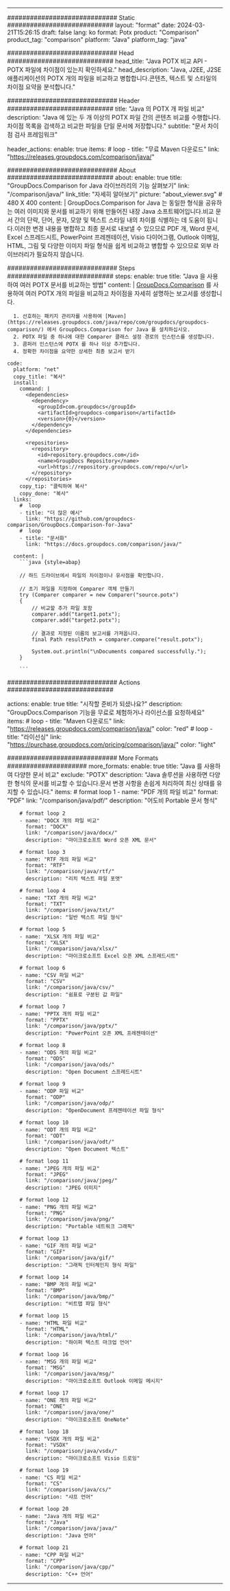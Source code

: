 
---
############################# Static ############################
layout: "format"
date:  2024-03-21T15:26:15
draft: false
lang: ko
format: Potx
product: "Comparison"
product_tag: "comparison"
platform: "Java"
platform_tag: "java"

############################# Head ############################
head_title: "Java POTX 비교 API - POTX 파일에 차이점이 있는지 확인하세요."
head_description: "Java, J2EE, J2SE 애플리케이션의 POTX 개의 파일을 비교하고 병합합니다.콘텐츠, 텍스트 및 스타일의 차이점 요약을 분석합니다."

############################# Header ############################
title: "Java 의 POTX 개 파일 비교" 
description: "Java 에 있는 두 개 이상의 POTX 파일 간의 콘텐츠 비교를 수행합니다.차이점 목록을 검색하고 비교한 파일을 단일 문서에 저장합니다."
subtitle: "문서 차이점 검사 프레임워크" 

header_actions:
  enable: true
  items:
    #  loop
    - title: "무료 Maven 다운로드"
      link: "https://releases.groupdocs.com/comparison/java/"
      
############################# About ############################
about:
    enable: true
    title: "GroupDocs.Comparison for Java 라이브러리의 기능 살펴보기"
    link: "/comparison/java/"
    link_title: "자세히 알아보기"
    picture: "about_viewer.svg" # 480 X 400
    content: |
       GroupDocs.Comparison for Java 는 동일한 형식을 공유하는 여러 이미지와 문서를 비교하기 위해 만들어진 내장 Java 소프트웨어입니다.비교 문서 간의 단락, 단어, 문자, 모양 및 텍스트 스타일 내의 차이를 식별하는 데 도움이 됩니다.이러한 변경 내용을 병합하고 최종 문서로 내보낼 수 있으므로 PDF 개, Word 문서, Excel 스프레드시트, PowerPoint 프레젠테이션, Visio 다이어그램, Outlook 이메일, HTML, 그림 및 다양한 이미지 파일 형식을 쉽게 비교하고 병합할 수 있으므로 외부 라이브러리가 필요하지 않습니다.

############################# Steps ############################
steps:
    enable: true
    title: "Java 을 사용하여 여러 POTX 문서를 비교하는 방법"
    content: |
      [GroupDocs.Comparison](https://products.groupdocs.com/comparison/java/) 를 사용하여 여러 POTX 개의 파일을 비교하고 차이점을 자세히 설명하는 보고서를 생성합니다.
      
      1. 선호하는 패키지 관리자를 사용하여 [Maven](https://releases.groupdocs.com/java/repo/com/groupdocs/groupdocs-comparison/) 에서 GroupDocs.Comparison for Java 를 설치하십시오.
      2. POTX 파일 중 하나에 대한 Comparer 클래스 설정 경로의 인스턴스를 생성합니다.
      3. 콤퍼러 인스턴스에 POTX 를 하나 이상 추가합니다.
      4. 정확한 차이점을 요약한 상세한 최종 보고서 받기
   
    code:
      platform: "net"
      copy_title: "복사"
      install:
        command: |
          <dependencies>
            <dependency>
              <groupId>com.groupdocs</groupId>
              <artifactId>groupdocs-comparison</artifactId>
              <version>{0}</version>
            </dependency>
          </dependencies>

          <repositories>
            <repository>
              <id>repository.groupdocs.com</id>
              <name>GroupDocs Repository</name>
              <url>https://repository.groupdocs.com/repo/</url>
            </repository>
          </repositories>
        copy_tip: "클릭하여 복사"
        copy_done: "복사"
      links:
        #  loop
        - title: "더 많은 예시"
          link: "https://github.com/groupdocs-comparison/GroupDocs.Comparison-for-Java"
        #  loop
        - title: "문서화"
          link: "https://docs.groupdocs.com/comparison/java/"
          
      content: |
        ```java {style=abap}

        // 하드 드라이브에서 파일의 차이점이나 유사점을 확인합니다.

        // 초기 파일을 지정하여 Comparer 객체 만들기
        try (Comparer comparer = new Comparer("source.potx") 
        {
            // 비교할 추가 파일 포함
        	comparer.add("target1.potx");
            comparer.add("target2.potx");

            // 결과로 지정된 이름의 보고서를 가져옵니다.
            final Path resultPath = comparer.compare("result.potx"); 

            System.out.println("\nDocuments compared successfully.");
        }
        
        ```            

############################# Actions ############################

actions:
  enable: true
  title: "시작할 준비가 되셨나요?"
  description: "GroupDocs.Comparison 기능을 무료로 체험하거나 라이선스를 요청하세요"
  items:
    #  loop
    - title: "Maven 다운로드"
      link: "https://releases.groupdocs.com/comparison/java/"
      color: "red"
        #  loop
    - title: "라이선싱"
      link: "https://purchase.groupdocs.com/pricing/comparison/java/"
      color: "light"


############################# More Formats #####################
more_formats:
    enable: true
    title: "Java 를 사용하여 다양한 문서 비교"
    exclude: "POTX"
    description: "Java 솔루션을 사용하면 다양한 형식의 문서를 비교할 수 있습니다.문서 변경 사항을 손쉽게 처리하여 최신 상태를 유지할 수 있습니다."
    items: 
        # format loop 1
        - name: "PDF 개의 파일 비교"
          format: "PDF"
          link: "/comparison/java/pdf/"
          description: "어도비 Portable 문서 형식"

        # format loop 2
        - name: "DOCX 개의 파일 비교"
          format: "DOCX"
          link: "/comparison/java/docx/"
          description: "마이크로소프트 Word 오픈 XML 문서"

        # format loop 3
        - name: "RTF 개의 파일 비교"
          format: "RTF"
          link: "/comparison/java/rtf/"
          description: "리치 텍스트 파일 포맷"

        # format loop 4
        - name: "TXT 개의 파일 비교"
          format: "TXT"
          link: "/comparison/java/txt/"
          description: "일반 텍스트 파일 형식"

        # format loop 5
        - name: "XLSX 개의 파일 비교"
          format: "XLSX"
          link: "/comparison/java/xlsx/"
          description: "마이크로소프트 Excel 오픈 XML 스프레드시트"

        # format loop 6
        - name: "CSV 파일 비교"
          format: "CSV"
          link: "/comparison/java/csv/"
          description: "쉼표로 구분된 값 파일"

        # format loop 7
        - name: "PPTX 개의 파일 비교"
          format: "PPTX"
          link: "/comparison/java/pptx/"
          description: "PowerPoint 오픈 XML 프레젠테이션"

        # format loop 8
        - name: "ODS 개의 파일 비교"
          format: "ODS"
          link: "/comparison/java/ods/"
          description: "Open Document 스프레드시트"

        # format loop 9
        - name: "ODP 파일 비교"
          format: "ODP"
          link: "/comparison/java/odp/"
          description: "OpenDocument 프레젠테이션 파일 형식"

        # format loop 10
        - name: "ODT 개의 파일 비교"
          format: "ODT"
          link: "/comparison/java/odt/"
          description: "Open Document 텍스트"

        # format loop 11
        - name: "JPEG 개의 파일 비교"
          format: "JPEG"
          link: "/comparison/java/jpeg/"
          description: "JPEG 이미지"

        # format loop 12
        - name: "PNG 개의 파일 비교"
          format: "PNG"
          link: "/comparison/java/png/"
          description: "Portable 네트워크 그래픽"

        # format loop 13
        - name: "GIF 개의 파일 비교"
          format: "GIF"
          link: "/comparison/java/gif/"
          description: "그래픽 인터체인지 형식 파일"

        # format loop 14
        - name: "BMP 개의 파일 비교"
          format: "BMP"
          link: "/comparison/java/bmp/"
          description: "비트맵 파일 형식"

        # format loop 15
        - name: "HTML 파일 비교"
          format: "HTML"
          link: "/comparison/java/html/"
          description: "하이퍼 텍스트 마크업 언어"

        # format loop 16
        - name: "MSG 개의 파일 비교"
          format: "MSG"
          link: "/comparison/java/msg/"
          description: "마이크로소프트 Outlook 이메일 메시지"

        # format loop 17
        - name: "ONE 개의 파일 비교"
          format: "ONE"
          link: "/comparison/java/one/"
          description: "마이크로소프트 OneNote"

        # format loop 18
        - name: "VSDX 개의 파일 비교"
          format: "VSDX"
          link: "/comparison/java/vsdx/"
          description: "마이크로소프트 Visio 드로잉"

        # format loop 19
        - name: "CS 파일 비교"
          format: "CS"
          link: "/comparison/java/cs/"
          description: "샤프 언어"

        # format loop 20
        - name: "Java 개의 파일 비교"
          format: "Java"
          link: "/comparison/java/java/"
          description: "Java 언어"
          
        # format loop 21
        - name: "CPP 파일 비교"
          format: "CPP"
          link: "/comparison/java/cpp/"
          description: "C++ 언어"
---